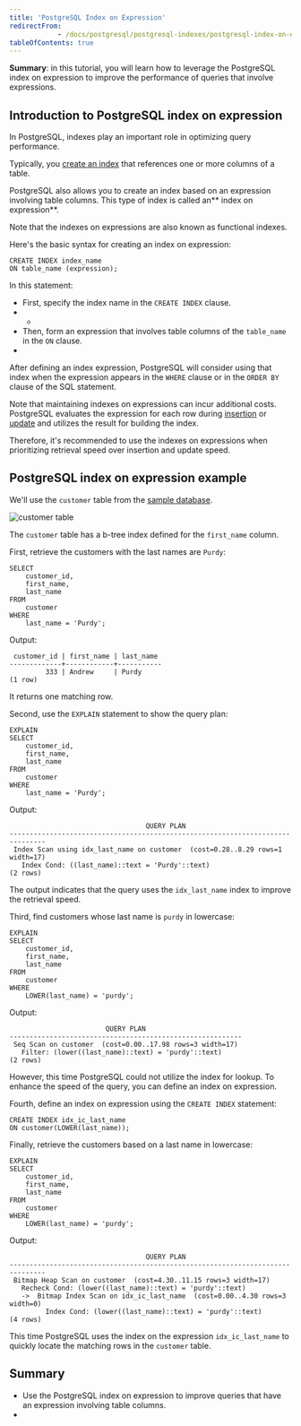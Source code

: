 ```yaml
---
title: 'PostgreSQL Index on Expression'
redirectFrom: 
            - /docs/postgresql/postgresql-indexes/postgresql-index-on-expression/
tableOfContents: true
---
```


**Summary**: in this tutorial, you will learn how to leverage the PostgreSQL index on expression to improve the performance of queries that involve expressions.



## Introduction to PostgreSQL index on expression



In PostgreSQL, indexes play an important role in optimizing query performance.



Typically, you [create an index](https://www.postgresqltutorial.com/postgresql-indexes/postgresql-create-index/) that references one or more columns of a table.



PostgreSQL also allows you to create an index based on an expression involving table columns. This type of index is called an** index on expression**.



Note that the indexes on expressions are also known as functional indexes.



Here's the basic syntax for creating an index on expression:



```
CREATE INDEX index_name
ON table_name (expression);
```



In this statement:



- First, specify the index name in the `CREATE INDEX` clause.
- -
- Then, form an expression that involves table columns of the `table_name` in the `ON` clause.
- 


After defining an index expression, PostgreSQL will consider using that index when the expression appears in the `WHERE` clause or in the `ORDER BY` clause of the SQL statement.



Note that maintaining indexes on expressions can incur additional costs. PostgreSQL evaluates the expression for each row during [insertion](/docs/postgresql/postgresql-insert/) or [update](https://www.postgresqltutorial.com/postgresql-tutorial/postgresql-update) and utilizes the result for building the index.



Therefore, it's recommended to use the indexes on expressions when prioritizing retrieval speed over insertion and update speed.



## PostgreSQL index on expression example



We'll use the `customer` table from the [sample database](https://www.postgresqltutorial.com/postgresql-getting-started/postgresql-sample-database/).



![customer table](https://www.postgresqltutorial.com/wp-content/uploads/2013/05/customer-table.png)



The `customer` table has a b-tree index defined for the `first_name` column.



First, retrieve the customers with the last names are `Purdy`:



```
SELECT
    customer_id,
    first_name,
    last_name
FROM
    customer
WHERE
    last_name = 'Purdy';
```



Output:



```
 customer_id | first_name | last_name
-------------+------------+-----------
         333 | Andrew     | Purdy
(1 row)
```



It returns one matching row.



Second, use the `EXPLAIN` statement to show the query plan:



```
EXPLAIN
SELECT
    customer_id,
    first_name,
    last_name
FROM
    customer
WHERE
    last_name = 'Purdy';
```



Output:



```
                                  QUERY PLAN
-------------------------------------------------------------------------------
 Index Scan using idx_last_name on customer  (cost=0.28..8.29 rows=1 width=17)
   Index Cond: ((last_name)::text = 'Purdy'::text)
(2 rows)
```



The output indicates that the query uses the `idx_last_name` index to improve the retrieval speed.



Third, find customers whose last name is `purdy` in lowercase:



```
EXPLAIN
SELECT
    customer_id,
    first_name,
    last_name
FROM
    customer
WHERE
    LOWER(last_name) = 'purdy';
```



Output:



```
                        QUERY PLAN
----------------------------------------------------------
 Seq Scan on customer  (cost=0.00..17.98 rows=3 width=17)
   Filter: (lower((last_name)::text) = 'purdy'::text)
(2 rows)
```



However, this time PostgreSQL could not utilize the index for lookup. To enhance the speed of the query, you can define an index on expression.



Fourth, define an index on expression using the `CREATE INDEX` statement:



```
CREATE INDEX idx_ic_last_name
ON customer(LOWER(last_name));
```



Finally, retrieve the customers based on a last name in lowercase:



```
EXPLAIN
SELECT
    customer_id,
    first_name,
    last_name
FROM
    customer
WHERE
    LOWER(last_name) = 'purdy';
```



Output:



```
                                  QUERY PLAN
-------------------------------------------------------------------------------
 Bitmap Heap Scan on customer  (cost=4.30..11.15 rows=3 width=17)
   Recheck Cond: (lower((last_name)::text) = 'purdy'::text)
   ->  Bitmap Index Scan on idx_ic_last_name  (cost=0.00..4.30 rows=3 width=0)
         Index Cond: (lower((last_name)::text) = 'purdy'::text)
(4 rows)
```



This time PostgreSQL uses the index on the expression `idx_ic_last_name` to quickly locate the matching rows in the `customer` table.



## Summary



- Use the PostgreSQL index on expression to improve queries that have an expression involving table columns.
- 
